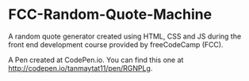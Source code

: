 # FCC-Random-Quote-Machine
A random quote generator created using HTML, CSS and JS during the front end development course provided by freeCodeCamp (FCC).

A Pen created at CodePen.io. You can find this one at http://codepen.io/tanmaytat11/pen/RGNPLg.
